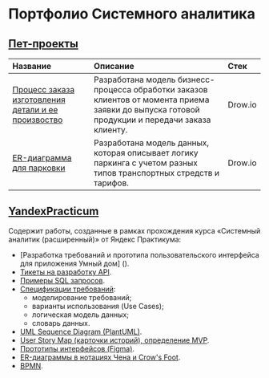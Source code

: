 # Портфолио Системного аналитика

## [Пет-проекты](https://github.com/TatianaMarutko/Portfolio/tree/main/%D0%94%D0%BE%D0%BF%D0%BE%D0%BB%D0%BD%D0%B8%D1%82%D0%B5%D0%BB%D1%8C%D0%BD%D1%8B%D0%B5%20%D1%80%D0%B0%D0%B1%D0%BE%D1%82%D1%8B)

|Название|Описание|Стек|
|:------|:----|:----|
|[Процесс заказа изготовления детали и ее произвоство](https://github.com/TatianaMarutko/Portfolio/tree/main/%D0%94%D0%BE%D0%BF%D0%BE%D0%BB%D0%BD%D0%B8%D1%82%D0%B5%D0%BB%D1%8C%D0%BD%D1%8B%D0%B5%20%D1%80%D0%B0%D0%B1%D0%BE%D1%82%D1%8B/BPMN)|Разработана модель бизнесс-процесса обработки заказов клиентов от момента приема заявки до выпуска готовой продукции и передачи заказа клиенту. |Drow.io|
|[ER-диаграмма для парковки](https://github.com/TatianaMarutko/Portfolio/tree/main/%D0%94%D0%BE%D0%BF%D0%BE%D0%BB%D0%BD%D0%B8%D1%82%D0%B5%D0%BB%D1%8C%D0%BD%D1%8B%D0%B5%20%D1%80%D0%B0%D0%B1%D0%BE%D1%82%D1%8B/ER-%D0%B4%D0%B8%D0%B0%D0%B3%D1%80%D0%B0%D0%BC%D0%BC%D0%B0)|Разработана модель данных, которая описывает логику паркинга с учетом разных типов транспортных стредств и тарифов.|Drow.io|

## [YandexPracticum](YandexPracticum/)

Содержит работы, созданные в рамках прохождения курса «Системный аналитик (расширенный)» от Яндекс Практикума:


- [Разработка требований и прототипа пользовательского интерфейса для приложения Умный дом] ().
- [Тикеты на разработку API](YandexPracticum/%D0%A2%D0%B8%D0%BA%D0%B5%D1%82%D1%8B%20%D0%BD%D0%B0%20%D1%80%D0%B0%D0%B7%D1%80%D0%B0%D0%B1%D0%BE%D1%82%D0%BA%D1%83/).
- [Примеры SQL запросов](YandexPracticum/%D0%9F%D1%80%D0%B8%D0%BC%D0%B5%D1%80%D1%8B%20SQL%20%D0%B7%D0%B0%D0%BF%D1%80%D0%BE%D1%81%D0%BE%D0%B2/).
- [Спецификации требований](YandexPracticum/%D0%A1%D0%BF%D0%B5%D1%86%D0%B8%D1%84%D0%B8%D0%BA%D0%B0%D1%86%D0%B8%D0%B8%20%D1%82%D1%80%D0%B5%D0%B1%D0%BE%D0%B2%D0%B0%D0%BD%D0%B8%D0%B9/):
    - моделирование требований;
    - варианты использования (Use Cases);
    - логическая модель данных;
    - словарь данных.
- [UML Sequence Diagram (PlantUML)](YandexPracticum/UML%20Sequence%20Diagram%20(PlantUML)/).
- [User Story Map (карточки историй), определение MVP](YandexPracticum/User%20Story%20Map/).
- [Прототипы интерфейсов (Figma)](YandexPracticum/%D0%9F%D1%80%D0%BE%D1%82%D0%BE%D1%82%D0%B8%D0%BF%D1%8B%20%D0%B8%D0%BD%D1%82%D0%B5%D1%80%D1%84%D0%B5%D0%B9%D1%81%D0%BE%D0%B2%20(Figma)/).
- [ER-диаграммы в нотациях Чена и Crow's Foot](YandexPracticum/ER-%D0%B4%D0%B8%D0%B0%D0%B3%D1%80%D0%B0%D0%BC%D0%BC%D1%8B/).
- [BPMN](YandexPracticum/BPMN/).
